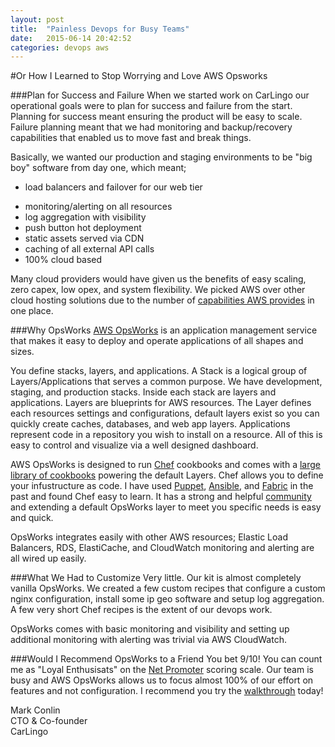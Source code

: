 ```yaml
---
layout: post
title:  "Painless Devops for Busy Teams"
date:   2015-06-14 20:42:52
categories: devops aws
---
```

#Or How I Learned to Stop Worrying and Love AWS Opsworks

###Plan for Success and Failure
When we started work on CarLingo our operational goals were to plan for success and failure from the start. Planning for success meant ensuring the product will be easy to scale. Failure planning meant that we had monitoring and backup/recovery capabilities that enabled us to move fast and break things.

Basically, we wanted our production and staging environments to be "big boy" software from day one, which meant;  

* load balancers and failover for our web tier
- monitoring/alerting on all resources
- log aggregation with visibility
- push button hot deployment
- static assets served via CDN
- caching of all external API calls
- 100% cloud based

Many cloud providers would have given us the benefits of easy scaling, zero capex, low opex, and system flexibility. We picked AWS over other cloud hosting solutions due to the number of [capabilities AWS provides](http://aws.amazon.com/solutions/) in one place.

###Why OpsWorks
[AWS OpsWorks](http://aws.amazon.com/opsworks/) is an application management service that makes it easy to deploy and operate applications of all shapes and sizes.

You define stacks, layers, and applications.
A Stack is a logical group of Layers/Applications that serves a common purpose. We have development, staging, and production stacks. Inside each stack are layers and applications. Layers are blueprints for AWS resources. The Layer defines each resources settings and configurations, default layers exist so you can quickly create caches, databases, and web app layers. Applications represent code in a repository you wish to install on a resource. All of this is easy to control and visualize via a well designed dashboard.

AWS OpsWorks is designed to run [Chef](https://www.chef.io/chef/) cookbooks and comes with a [large library of cookbooks](https://github.com/opscode-cookbooks/aws) powering the default Layers. Chef allows you to define your infustructure as code. I have used [Puppet](https://puppetlabs.com/), [Ansible](http://www.ansible.com/home), and [Fabric](http://www.fabfile.org/) in the past and found Chef easy to learn. It has a strong and helpful [community](https://supermarket.chef.io/) and extending a default OpsWorks layer to meet you specific needs is easy and quick.

OpsWorks integrates easily with other AWS resources; Elastic Load Balancers, RDS, ElastiCache, and CloudWatch monitoring and alerting are all wired up easily. 

###What We Had to Customize
Very little. Our kit is almost completely vanilla OpsWorks. We created a few custom recipes that configure a custom nginx configuration, install some ip geo software and setup log aggregation. A few very short Chef recipes is the extent of our devops work.

OpsWorks comes with basic monitoring and visibility and setting up additional monitoring with alerting was trivial via AWS CloudWatch.

###Would I Recommend OpsWorks to a Friend
You bet 9/10! You can count me as "Loyal Enthusisats" on the [Net Promoter](https://en.wikipedia.org/wiki/Net_Promoter) scoring scale. Our team is busy and AWS OpsWorks allows us to focus almost 100% of our effort on features and not configuration. I recommend you try the [walkthrough](http://aws.amazon.com/opsworks/getting-started/) today!


Mark Conlin  
CTO & Co-founder  
CarLingo  
